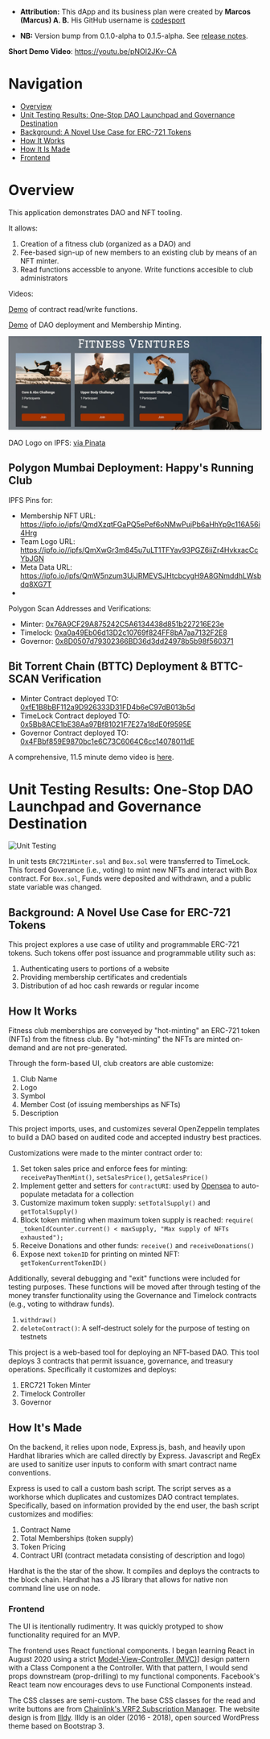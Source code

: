 
* **Attribution:** This dApp and its business plan were created by **Marcos (Marcus) A. B.** His GitHub username is [codesport](https://github.com/codesport/)

* **NB:** Version bump from 0.1.0-alpha to 0.1.5-alpha. See [release notes](https://github.com/codesport/fitness-club-dao/releases/tag/mvp2).

**Short Demo Video**: https://youtu.be/pNOI2JKv-CA

# Navigation

* [Overview](#overview)
* [Unit Testing Results: One-Stop DAO Launchpad and Governance Destination](#unit-testing-results-one-stop-dao-launchpad-and-governance-destination)
* [Background: A Novel Use Case for ERC-721 Tokens](#background-a-novel-use-case-for-erc-721-tokens)
* [How It Works](#how-it-works)
* [How It Is Made](#how-its-made)
* [Frontend](#frontend)


# Overview

This application demonstrates DAO and NFT tooling.

It allows:

1. Creation of a fitness club (organized as a DAO) and 
2. Fee-based sign-up of new members to an existing club by means of an NFT minter.
3. Read functions accessble to anyone. Write functions accesible to club administrators

Videos:

[Demo](https://youtu.be/xqF_BhXmh-4) of contract read/write functions.

[Demo]([https://youtu.be/xqF_BhXmh-4](https://youtu.be/pNOI2JKv-CA)) of DAO deployment and Membership Minting.

[![Fitness Ventures Sports Clubs](./frontend/src/images/splash.png)](https://youtu.be/xqF_BhXmh-4)


DAO Logo on IPFS: [via Pinata](https://gateway.pinata.cloud/ipfs/QmQT9ixtB9rDSZgrkCza6onTzNULsz3XAftCbGhu1JfAsg)

## Polygon Mumbai Deployment: Happy's Running Club

IPFS Pins for:
   - Membership NFT URL:  https://ipfo.io/ipfs/QmdXzqtFGaPQ5ePef6oNMwPujPb6aHhYp9c116A56i4Hrg
   - Team Logo URL:  https://ipfo.io//ipfs/QmXwGr3m845u7uLT1TFYav93PGZ6iiZr4HvkxacCcYbJGN
   - Meta Data URL: https://ipfo.io/ipfs/QmW5nzum3UjJRMEVSJHtcbcygH9A8GNmddhLWsbdq8XG7T
   - 
Polygon Scan Addresses and  Verifications:
   - Minter: [0x76A9CF29A875242C5A6134438d851b227216E23e](https://mumbai.polygonscan.com/address/0x76A9CF29A875242C5A6134438d851b227216E23e)
   - Timelock: [0xa0a49Eb06d13D2c10769f824FF8bA7aa7132F2E8](https://mumbai.polygonscan.com/address/0xa0a49Eb06d13D2c10769f824FF8bA7aa7132F2E8)
   - Governor: [0x8D0507d79302366BD36d3dd24978b5b98f560371](https://mumbai.polygonscan.com/address/0x8D0507d79302366BD36d3dd24978b5b98f560371)

## Bit Torrent Chain (BTTC) Deployment & BTTC-SCAN Verification

* Minter Contract deployed TO: [0xfE1B8bBF112a9D926333D31FD4b6eC97dB013b5d](https://testscan.bt.io/#/contract/0xfE1B8bBF112a9D926333D31FD4b6eC97dB013b5d)
* TimeLock Contract deployed TO: [0x5Bb8ACE1bE38Aa97Bf81021F7E27a18dE0f9595E](https://testscan.bt.io/#/contract/0x5Bb8ACE1bE38Aa97Bf81021F7E27a18dE0f9595E)
* Governor Contract deployed TO:  [0x4FBbf859E9870bc1e6C73C6064C6cc14078011dE](https://testscan.bt.io/#/contract/0x4FBbf859E9870bc1e6C73C6064C6cc14078011dE)

A comprehensive, 11.5 minute demo video is [here](https://youtu.be/AoLFELxK-1w).

# Unit Testing Results: One-Stop DAO Launchpad and Governance Destination


![Unit Testing](https://github.com/codesport/fitness-club-dao/blob/master/frontend/src/images/6-25-2022-fitness-ventures-unit-tests.png?raw=true "DAO Governance Unit Testing")

In unit tests `ERC721Minter.sol` and `Box.sol` were transferred to TimeLock. This forced Goverance (i.e., voting) to mint new NFTs and interact with Box contract. For `Box.sol`, Funds were deposited and withdrawn, and a public state variable was changed.

## Background: A Novel Use Case for ERC-721 Tokens 

This project explores a use case of utility and programmable ERC-721 tokens. Such tokens offer post issuance and programmable utility such as:

1. Authenticating users to portions of a website
2. Providing membership certificates and credentials 
3. Distribution of ad hoc cash rewards or regular income

## How It Works

Fitness club  memberships are conveyed by "hot-minting" an ERC-721 token (NFTs) from the fitness club. By "hot-minting" the NFTs are minted on-demand and are not pre-generated. 

Through the form-based UI, club creators are able customize:

1. Club Name
2. Logo
3. Symbol
4. Member Cost (of issuing memberships as NFTs)
5. Description

This project imports, uses, and customizes several OpenZeppelin templates to build a DAO based on audited code and accepted industry best practices. 

Customizations were made to the minter contract order to:

1. Set token sales price and enforce fees for minting:  `receivePayThenMint()`, `setSalesPrice()`, `getSalesPrice()`
2. Implement getter and setters for `contractURI`:  used by [Opensea](https://docs.opensea.io/docs/contract-level-metadata) to auto-populate metadata for a collection
3. Customize maximum token supply: `setTotalSupply()` and `getTotalSupply()`
4. Block token minting when maximum token supply is reached: `require( _tokenIdCounter.current() < maxSupply, "Max supply of NFTs exhausted");`
5. Receive Donations and other funds: `receive()` and `receiveDonations()`
6. Expose next `tokenID` for printing on minted NFT: `getTokenCurrentTokenID()`


Additionally, several debugging and "exit" functions were included for testing purposes. These functions will be moved after through testing of the money transfer functionality using the Governance and Timelock contracts (e.g., voting to withdraw funds).

1. `withdraw()`
2. `deleteContract()`: A self-destruct solely for the purpose of testing on testnets


This project is a web-based tool for deploying an NFT-based DAO. This tool deploys 3  contracts that permit issuance, governance, and treasury operations. Specifically it customizes and deploys:

1. ERC721 Token Minter
2. Timelock Controller
3. Governor 


## How It's Made

On the backend, it relies upon node, Express.js, bash, and heavily upon Hardhat libraries which are called directly by Express.  Javascript and RegEx are used to sanitize user inputs to conform with smart contract name conventions.

Express is used to  call a custom bash script. The script serves as a workhorse which duplicates and customizes DAO contract templates. Specifically,  based on information provided by the end user, the bash script customizes and modifies:

1. Contract Name 
2. Total Memberships (token supply) 
3. Token Pricing
4. Contract URI (contract metadata consisting of description and logo)

Hardhat is the the star of the show. It compiles and deploys the contracts to the block chain. Hardhat has a JS library that allows for native non command line use on node. 

### Frontend

The UI is itentionally rudimentry.  It was quickly protyped to show functionality required for an MVP.

The frontend uses React functional components.  I began learning React in August 2020 using a strict [Model-View-Controller (MVC)](https://github.com/codesport/admin-panel)] design pattern with a Class Component a the Controller.  With that pattern, I would send props downstream (prop-drilling) to my functional components. Facebook's React team now encourages devs to use Functional Components instead.

 The CSS classes are semi-custom.  The base CSS classes for the read and write buttons are from [Chainlink's VRF2 Subscription Manager](https://vrf.chain.link/rinkeby/).  The website design is from [Illdy](https://colorlib.com/wp/themes/illdy/).  Illdy is an older (2016 - 2018), open sourced WordPress theme based on Bootstrap 3.

